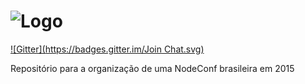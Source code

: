![Logo](https://i.imgur.com/S8l0G8h.jpg)
==========

[![Gitter](https://badges.gitter.im/Join Chat.svg)](https://gitter.im/nodebr/nodeconfbr?utm_source=badge&utm_medium=badge&utm_campaign=pr-badge&utm_content=badge)

Repositório para a organização de uma NodeConf brasileira em 2015
